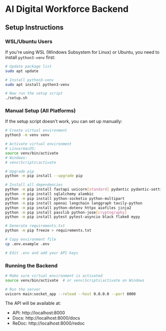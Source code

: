 # AI Digital Workforce Backend

## Setup Instructions

### WSL/Ubuntu Users

If you're using WSL (Windows Subsystem for Linux) or Ubuntu, you need to install `python3-venv` first:

```bash
# Update package list
sudo apt update

# Install python3-venv
sudo apt install python3-venv

# Now run the setup script
./setup.sh
```

### Manual Setup (All Platforms)

If the setup script doesn't work, you can set up manually:

```bash
# Create virtual environment
python3 -m venv venv

# Activate virtual environment
# Linux/macOS:
source venv/bin/activate
# Windows:
# venv\Scripts\activate

# Upgrade pip
python -m pip install --upgrade pip

# Install all dependencies
python -m pip install fastapi uvicorn[standard] pydantic pydantic-settings
python -m pip install sqlalchemy alembic
python -m pip install python-socketio python-multipart
python -m pip install openai langchain langgraph tavily-python
python -m pip install python-dotenv httpx aiofiles jinja2
python -m pip install passlib python-jose[cryptography]
python -m pip install pytest pytest-asyncio black flake8 mypy

# Generate requirements.txt
python -m pip freeze > requirements.txt

# Copy environment file
cp .env.example .env

# Edit .env and add your API keys
```

### Running the Backend

```bash
# Make sure virtual environment is activated
source venv/bin/activate  # or venv\Scripts\activate on Windows

# Run the server
uvicorn main:socket_app --reload --host 0.0.0.0 --port 8000
```

The API will be available at:
- API: http://localhost:8000
- Docs: http://localhost:8000/docs
- ReDoc: http://localhost:8000/redoc